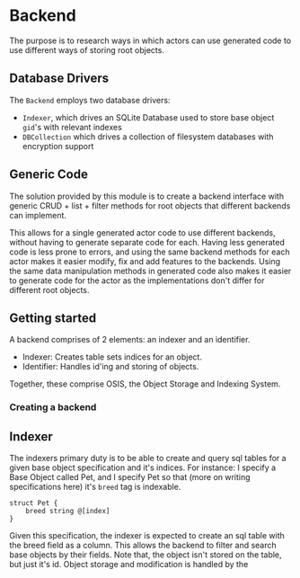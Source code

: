 # Backend

The purpose is to research ways in which actors can use generated code to use different ways of storing root objects. 

## Database Drivers

The `Backend` employs two database drivers:
- `Indexer`, which drives an SQLite Database used to store base object `gid`'s with relevant indexes
- `DBCollection` which drives a collection of filesystem databases with encryption support

## Generic Code

The solution provided by this module is to create a backend interface with generic CRUD + list + filter methods for root objects that different backends can implement.

This allows for a single generated actor code to use different backends, without having to generate separate code for each. Having less generated code is less prone to errors, and using the same backend methods for each actor makes it easier modify, fix and add features to the backends. Using the same data manipulation methods in generated code also makes it easier to generate code for the actor as the implementations don't differ for different root objects.

## Getting started

A backend comprises of 2 elements: an indexer and an identifier. 
- Indexer: Creates table sets indices for an object.
- Identifier: Handles id'ing and storing of objects.

Together, these comprise OSIS, the Object Storage and Indexing System.

### Creating a backend


## Indexer

The indexers primary duty is to be able to create and query sql tables for a given base object specification and it's indices. For instance: I specify a Base Object called Pet, and I specify Pet so that (more on writing specifications here) it's `breed` tag is indexable.

```
struct Pet {
    breed string @[index]
}
```

Given this specification, the indexer is expected to create an sql table with the breed field as a column. This allows the backend to filter and search base objects by their fields. Note that, the object isn't stored on the table, but just it's id. Object storage and modification is handled by the 


